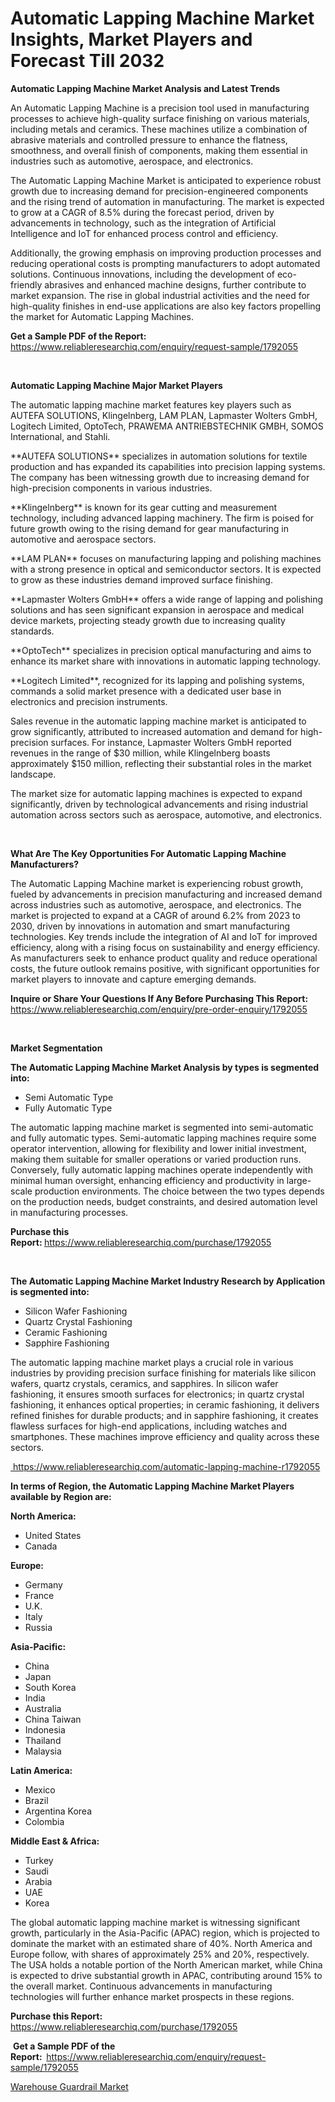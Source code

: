 <p><h1>Automatic Lapping Machine Market Insights, Market Players and Forecast Till 2032</h1></p><p><strong>Automatic Lapping Machine Market Analysis and Latest Trends</strong></p>
<p><p>An Automatic Lapping Machine is a precision tool used in manufacturing processes to achieve high-quality surface finishing on various materials, including metals and ceramics. These machines utilize a combination of abrasive materials and controlled pressure to enhance the flatness, smoothness, and overall finish of components, making them essential in industries such as automotive, aerospace, and electronics.</p><p>The Automatic Lapping Machine Market is anticipated to experience robust growth due to increasing demand for precision-engineered components and the rising trend of automation in manufacturing. The market is expected to grow at a CAGR of 8.5% during the forecast period, driven by advancements in technology, such as the integration of Artificial Intelligence and IoT for enhanced process control and efficiency. </p><p>Additionally, the growing emphasis on improving production processes and reducing operational costs is prompting manufacturers to adopt automated solutions. Continuous innovations, including the development of eco-friendly abrasives and enhanced machine designs, further contribute to market expansion. The rise in global industrial activities and the need for high-quality finishes in end-use applications are also key factors propelling the market for Automatic Lapping Machines.</p></p>
<p><strong>Get a Sample PDF of the Report:&nbsp;</strong> <a href="https://www.reliableresearchiq.com/enquiry/request-sample/1792055?utm_campaign=3461&utm_medium=2&utm_source=Github&utm_content=ia&utm_term=10042025&utm_id=automatic-lapping-machine">https://www.reliableresearchiq.com/enquiry/request-sample/1792055</a></p>
<p>&nbsp;</p>
<p><strong>Automatic Lapping Machine Major Market Players</strong></p>
<p><p>The automatic lapping machine market features key players such as AUTEFA SOLUTIONS, Klingelnberg, LAM PLAN, Lapmaster Wolters GmbH, Logitech Limited, OptoTech, PRAWEMA ANTRIEBSTECHNIK GMBH, SOMOS International, and Stahli. </p><p>**AUTEFA SOLUTIONS** specializes in automation solutions for textile production and has expanded its capabilities into precision lapping systems. The company has been witnessing growth due to increasing demand for high-precision components in various industries.</p><p>**Klingelnberg** is known for its gear cutting and measurement technology, including advanced lapping machinery. The firm is poised for future growth owing to the rising demand for gear manufacturing in automotive and aerospace sectors.</p><p>**LAM PLAN** focuses on manufacturing lapping and polishing machines with a strong presence in optical and semiconductor sectors. It is expected to grow as these industries demand improved surface finishing.</p><p>**Lapmaster Wolters GmbH** offers a wide range of lapping and polishing solutions and has seen significant expansion in aerospace and medical device markets, projecting steady growth due to increasing quality standards.</p><p>**OptoTech** specializes in precision optical manufacturing and aims to enhance its market share with innovations in automatic lapping technology. </p><p>**Logitech Limited**, recognized for its lapping and polishing systems, commands a solid market presence with a dedicated user base in electronics and precision instruments. </p><p>Sales revenue in the automatic lapping machine market is anticipated to grow significantly, attributed to increased automation and demand for high-precision surfaces. For instance, Lapmaster Wolters GmbH reported revenues in the range of $30 million, while Klingelnberg boasts approximately $150 million, reflecting their substantial roles in the market landscape. </p><p>The market size for automatic lapping machines is expected to expand significantly, driven by technological advancements and rising industrial automation across sectors such as aerospace, automotive, and electronics.</p></p>
<p>&nbsp;</p>
<p><strong>What Are The Key Opportunities For Automatic Lapping Machine Manufacturers?</strong></p>
<p><p>The Automatic Lapping Machine market is experiencing robust growth, fueled by advancements in precision manufacturing and increased demand across industries such as automotive, aerospace, and electronics. The market is projected to expand at a CAGR of around 6.2% from 2023 to 2030, driven by innovations in automation and smart manufacturing technologies. Key trends include the integration of AI and IoT for improved efficiency, along with a rising focus on sustainability and energy efficiency. As manufacturers seek to enhance product quality and reduce operational costs, the future outlook remains positive, with significant opportunities for market players to innovate and capture emerging demands.</p></p>
<p><strong>Inquire or Share Your Questions If Any Before Purchasing This Report:</strong> <a href="https://www.reliableresearchiq.com/enquiry/pre-order-enquiry/1792055?utm_campaign=3461&utm_medium=2&utm_source=Github&utm_content=ia&utm_term=10042025&utm_id=automatic-lapping-machine">https://www.reliableresearchiq.com/enquiry/pre-order-enquiry/1792055</a></p>
<p>&nbsp;</p>
<p><strong>Market Segmentation</strong></p>
<p><strong>The Automatic Lapping Machine Market Analysis by types is segmented into:</strong></p>
<p><ul><li>Semi Automatic Type</li><li>Fully Automatic Type</li></ul></p>
<p><p>The automatic lapping machine market is segmented into semi-automatic and fully automatic types. Semi-automatic lapping machines require some operator intervention, allowing for flexibility and lower initial investment, making them suitable for smaller operations or varied production runs. Conversely, fully automatic lapping machines operate independently with minimal human oversight, enhancing efficiency and productivity in large-scale production environments. The choice between the two types depends on the production needs, budget constraints, and desired automation level in manufacturing processes.</p></p>
<p><strong>Purchase this Report:&nbsp;</strong><a href="https://www.reliableresearchiq.com/purchase/1792055?utm_campaign=3461&utm_medium=2&utm_source=Github&utm_content=ia&utm_term=10042025&utm_id=automatic-lapping-machine">https://www.reliableresearchiq.com/purchase/1792055</a></p>
<p>&nbsp;</p>
<p><strong>The Automatic Lapping Machine Market Industry Research by Application is segmented into:</strong></p>
<p><ul><li>Silicon Wafer Fashioning</li><li>Quartz Crystal Fashioning</li><li>Ceramic Fashioning</li><li>Sapphire Fashioning</li></ul></p>
<p><p>The automatic lapping machine market plays a crucial role in various industries by providing precision surface finishing for materials like silicon wafers, quartz crystals, ceramics, and sapphires. In silicon wafer fashioning, it ensures smooth surfaces for electronics; in quartz crystal fashioning, it enhances optical properties; in ceramic fashioning, it delivers refined finishes for durable products; and in sapphire fashioning, it creates flawless surfaces for high-end applications, including watches and smartphones. These machines improve efficiency and quality across these sectors.</p></p>
<p><a href="https://www.reliableresearchiq.com/automatic-lapping-machine-r1792055?utm_campaign=3461&utm_medium=2&utm_source=Github&utm_content=ia&utm_term=10042025&utm_id=automatic-lapping-machine">&nbsp;https://www.reliableresearchiq.com/automatic-lapping-machine-r1792055</a></p>
<p><strong>In terms of Region, the Automatic Lapping Machine Market Players available by Region are:</strong></p>
<p>
    <p> <strong> North America: </strong>
        <ul>
            <li>United States</li>
            <li>Canada</li>
        </ul>
        </p> 
    <p> <strong> Europe: </strong>
        <ul>
            <li>Germany</li>
            <li>France</li>
            <li>U.K.</li>
            <li>Italy</li>
            <li>Russia</li>
        </ul>
        </p> 
    <p> <strong> Asia-Pacific: </strong>
        <ul>
            <li>China</li>
            <li>Japan</li>
            <li>South Korea</li>
            <li>India</li>
            <li>Australia</li>
            <li>China Taiwan</li>
            <li>Indonesia</li>
            <li>Thailand</li>
            <li>Malaysia</li>
        </ul>
        </p> 
    <p> <strong> Latin America: </strong>
        <ul>
            <li>Mexico</li>
            <li>Brazil</li>
            <li>Argentina Korea</li>
            <li>Colombia</li>
        </ul>
        </p> 
    <p> <strong> Middle East & Africa: </strong>
        <ul>
            <li>Turkey</li>
            <li>Saudi</li>
            <li>Arabia</li>
            <li>UAE</li>
            <li>Korea</li>
        </ul>
    </p>
    </p>
<p><p>The global automatic lapping machine market is witnessing significant growth, particularly in the Asia-Pacific (APAC) region, which is projected to dominate the market with an estimated share of 40%. North America and Europe follow, with shares of approximately 25% and 20%, respectively. The USA holds a notable portion of the North American market, while China is expected to drive substantial growth in APAC, contributing around 15% to the overall market. Continuous advancements in manufacturing technologies will further enhance market prospects in these regions.</p></p>
<p><strong>Purchase this Report: </strong><a href="https://www.reliableresearchiq.com/purchase/1792055?utm_campaign=3461&utm_medium=2&utm_source=Github&utm_content=ia&utm_term=10042025&utm_id=automatic-lapping-machine">https://www.reliableresearchiq.com/purchase/1792055</a></p>
<p>&nbsp;<strong>Get a Sample PDF of the Report:&nbsp;&nbsp;</strong><a href="https://www.reliableresearchiq.com/enquiry/request-sample/1792055?utm_campaign=3461&utm_medium=2&utm_source=Github&utm_content=ia&utm_term=10042025&utm_id=automatic-lapping-machine">https://www.reliableresearchiq.com/enquiry/request-sample/1792055</a></p>
<p><strong></strong></p>
<p><p><a href="https://github.com/oliveroste6/Market-Research-Report-List-1/blob/main/warehouse-guardrail-market.md?utm_campaign=3461&utm_medium=2&utm_source=Github&utm_content=ia&utm_term=10042025&utm_id=automatic-lapping-machine">Warehouse Guardrail Market</a></p></p>